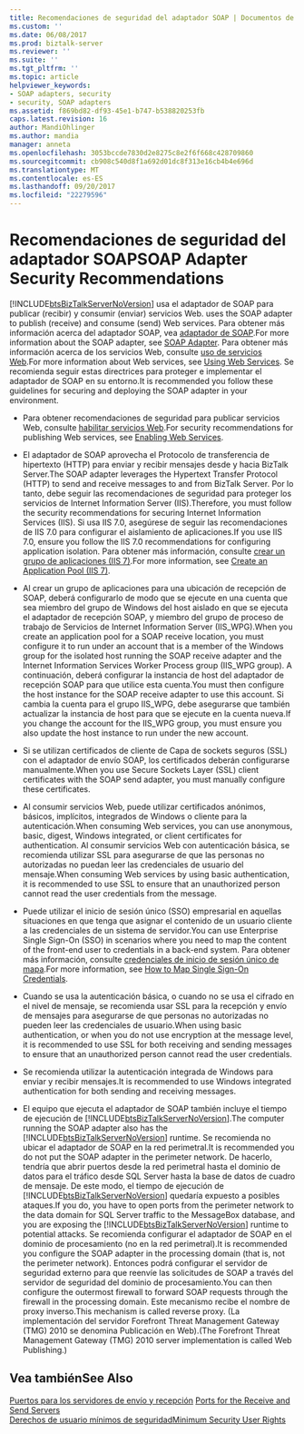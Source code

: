 ```yaml
---
title: Recomendaciones de seguridad del adaptador SOAP | Documentos de Microsoft
ms.custom: ''
ms.date: 06/08/2017
ms.prod: biztalk-server
ms.reviewer: ''
ms.suite: ''
ms.tgt_pltfrm: ''
ms.topic: article
helpviewer_keywords:
- SOAP adapters, security
- security, SOAP adapters
ms.assetid: f869bd82-df93-45e1-b747-b538820253fb
caps.latest.revision: 16
author: MandiOhlinger
ms.author: mandia
manager: anneta
ms.openlocfilehash: 3053bccde7830d2e8275c8e2f6f668c428709860
ms.sourcegitcommit: cb908c540d8f1a692d01dc8f313e16cb4b4e696d
ms.translationtype: MT
ms.contentlocale: es-ES
ms.lasthandoff: 09/20/2017
ms.locfileid: "22279596"
---
```

# <a name="soap-adapter-security-recommendations"></a><span data-ttu-id="e58a2-102">Recomendaciones de seguridad del adaptador SOAP</span><span class="sxs-lookup"><span data-stu-id="e58a2-102">SOAP Adapter Security Recommendations</span></span>
[!INCLUDE[btsBizTalkServerNoVersion](../includes/btsbiztalkservernoversion-md.md)]<span data-ttu-id="e58a2-103"> usa el adaptador de SOAP para publicar (recibir) y consumir (enviar) servicios Web.</span><span class="sxs-lookup"><span data-stu-id="e58a2-103"> uses the SOAP adapter to publish (receive) and consume (send) Web services.</span></span> <span data-ttu-id="e58a2-104">Para obtener más información acerca del adaptador SOAP, vea [adaptador de SOAP](../core/soap-adapter.md).</span><span class="sxs-lookup"><span data-stu-id="e58a2-104">For more information about the SOAP adapter, see [SOAP Adapter](../core/soap-adapter.md).</span></span> <span data-ttu-id="e58a2-105">Para obtener más información acerca de los servicios Web, consulte [uso de servicios Web](../core/using-web-services.md).</span><span class="sxs-lookup"><span data-stu-id="e58a2-105">For more information about Web services, see [Using Web Services](../core/using-web-services.md).</span></span> <span data-ttu-id="e58a2-106">Se recomienda seguir estas directrices para proteger e implementar el adaptador de SOAP en su entorno.</span><span class="sxs-lookup"><span data-stu-id="e58a2-106">It is recommended you follow these guidelines for securing and deploying the SOAP adapter in your environment.</span></span>  
  
-   <span data-ttu-id="e58a2-107">Para obtener recomendaciones de seguridad para publicar servicios Web, consulte [habilitar servicios Web](../core/enabling-web-services.md).</span><span class="sxs-lookup"><span data-stu-id="e58a2-107">For security recommendations for publishing Web services, see [Enabling Web Services](../core/enabling-web-services.md).</span></span>  
  
-   <span data-ttu-id="e58a2-108">El adaptador de SOAP aprovecha el Protocolo de transferencia de hipertexto (HTTP) para enviar y recibir mensajes desde y hacia BizTalk Server.</span><span class="sxs-lookup"><span data-stu-id="e58a2-108">The SOAP adapter leverages the Hypertext Transfer Protocol (HTTP) to send and receive messages to and from BizTalk Server.</span></span> <span data-ttu-id="e58a2-109">Por lo tanto, debe seguir las recomendaciones de seguridad para proteger los servicios de Internet Information Server (IIS).</span><span class="sxs-lookup"><span data-stu-id="e58a2-109">Therefore, you must follow the security recommendations for securing Internet Information Services (IIS).</span></span> <span data-ttu-id="e58a2-110">Si usa IIS 7.0, asegúrese de seguir las recomendaciones de IIS 7.0 para configurar el aislamiento de aplicaciones.</span><span class="sxs-lookup"><span data-stu-id="e58a2-110">If you use IIS 7.0, ensure you follow the IIS 7.0 recommendations for configuring application isolation.</span></span> <span data-ttu-id="e58a2-111">Para obtener más información, consulte [crear un grupo de aplicaciones (IIS 7)](http://go.microsoft.com/fwlink/?LinkId=196674).</span><span class="sxs-lookup"><span data-stu-id="e58a2-111">For more information, see [Create an Application Pool (IIS 7)](http://go.microsoft.com/fwlink/?LinkId=196674).</span></span>  
  
-   <span data-ttu-id="e58a2-112">Al crear un grupo de aplicaciones para una ubicación de recepción de SOAP, deberá configurarlo de modo que se ejecute en una cuenta que sea miembro del grupo de Windows del host aislado en que se ejecuta el adaptador de recepción SOAP, y miembro del grupo de proceso de trabajo de Servicios de Internet Information Server (IIS_WPG).</span><span class="sxs-lookup"><span data-stu-id="e58a2-112">When you create an application pool for a SOAP receive location, you must configure it to run under an account that is a member of the Windows group for the isolated host running the SOAP receive adapter and the Internet Information Services Worker Process group (IIS_WPG group).</span></span> <span data-ttu-id="e58a2-113">A continuación, deberá configurar la instancia de host del adaptador de recepción SOAP para que utilice esta cuenta.</span><span class="sxs-lookup"><span data-stu-id="e58a2-113">You must then configure the host instance for the SOAP receive adapter to use this account.</span></span> <span data-ttu-id="e58a2-114">Si cambia la cuenta para el grupo IIS_WPG, debe asegurarse que también actualizar la instancia de host para que se ejecute en la cuenta nueva.</span><span class="sxs-lookup"><span data-stu-id="e58a2-114">If you change the account for the IIS_WPG group, you must ensure you also update the host instance to run under the new account.</span></span>  
  
-   <span data-ttu-id="e58a2-115">Si se utilizan certificados de cliente de Capa de sockets seguros (SSL) con el adaptador de envío SOAP, los certificados deberán configurarse manualmente.</span><span class="sxs-lookup"><span data-stu-id="e58a2-115">When you use Secure Sockets Layer (SSL) client certificates with the SOAP send adapter, you must manually configure these certificates.</span></span>  
  
-   <span data-ttu-id="e58a2-116">Al consumir servicios Web, puede utilizar certificados anónimos, básicos, implícitos, integrados de Windows o cliente para la autenticación.</span><span class="sxs-lookup"><span data-stu-id="e58a2-116">When consuming Web services, you can use anonymous, basic, digest, Windows integrated, or client certificates for authentication.</span></span> <span data-ttu-id="e58a2-117">Al consumir servicios Web con autenticación básica, se recomienda utilizar SSL para asegurarse de que las personas no autorizadas no puedan leer las credenciales de usuario del mensaje.</span><span class="sxs-lookup"><span data-stu-id="e58a2-117">When consuming Web services by using basic authentication, it is recommended to use SSL to ensure that an unauthorized person cannot read the user credentials from the message.</span></span>  
  
-   <span data-ttu-id="e58a2-118">Puede utilizar el inicio de sesión único (SSO) empresarial en aquellas situaciones en que tenga que asignar el contenido de un usuario cliente a las credenciales de un sistema de servidor.</span><span class="sxs-lookup"><span data-stu-id="e58a2-118">You can use Enterprise Single Sign-On (SSO) in scenarios where you need to map the content of the front-end user to credentials in a back-end system.</span></span> <span data-ttu-id="e58a2-119">Para obtener más información, consulte [credenciales de inicio de sesión único de mapa](../core/how-to-map-single-sign-on-credentials.md).</span><span class="sxs-lookup"><span data-stu-id="e58a2-119">For more information, see [How to Map Single Sign-On Credentials](../core/how-to-map-single-sign-on-credentials.md).</span></span>  
  
-   <span data-ttu-id="e58a2-120">Cuando se usa la autenticación básica, o cuando no se usa el cifrado en el nivel de mensaje, se recomienda usar SSL para la recepción y envío de mensajes para asegurarse de que personas no autorizadas no pueden leer las credenciales de usuario.</span><span class="sxs-lookup"><span data-stu-id="e58a2-120">When using basic authentication, or when you do not use encryption at the message level, it is recommended to use SSL for both receiving and sending messages to ensure that an unauthorized person cannot read the user credentials.</span></span>  
  
-   <span data-ttu-id="e58a2-121">Se recomienda utilizar la autenticación integrada de Windows para enviar y recibir mensajes.</span><span class="sxs-lookup"><span data-stu-id="e58a2-121">It is recommended to use Windows integrated authentication for both sending and receiving messages.</span></span>  
  
-   <span data-ttu-id="e58a2-122">El equipo que ejecuta el adaptador de SOAP también incluye el tiempo de ejecución de [!INCLUDE[btsBizTalkServerNoVersion](../includes/btsbiztalkservernoversion-md.md)].</span><span class="sxs-lookup"><span data-stu-id="e58a2-122">The computer running the SOAP adapter also has the [!INCLUDE[btsBizTalkServerNoVersion](../includes/btsbiztalkservernoversion-md.md)] runtime.</span></span> <span data-ttu-id="e58a2-123">Se recomienda no ubicar el adaptador de SOAP en la red perimetral.</span><span class="sxs-lookup"><span data-stu-id="e58a2-123">It is recommended you do not put the SOAP adapter in the perimeter network.</span></span> <span data-ttu-id="e58a2-124">De hacerlo, tendría que abrir puertos desde la red perimetral hasta el dominio de datos para el tráfico desde SQL Server hasta la base de datos de cuadro de mensaje. De este modo, el tiempo de ejecución de [!INCLUDE[btsBizTalkServerNoVersion](../includes/btsbiztalkservernoversion-md.md)] quedaría expuesto a posibles ataques.</span><span class="sxs-lookup"><span data-stu-id="e58a2-124">If you do, you have to open ports from the perimeter network to the data domain for SQL Server traffic to the MessageBox database, and you are exposing the [!INCLUDE[btsBizTalkServerNoVersion](../includes/btsbiztalkservernoversion-md.md)] runtime to potential attacks.</span></span> <span data-ttu-id="e58a2-125">Se recomienda configurar el adaptador de SOAP en el dominio de procesamiento (no en la red perimetral).</span><span class="sxs-lookup"><span data-stu-id="e58a2-125">It is recommended you configure the SOAP adapter in the processing domain (that is, not the perimeter network).</span></span> <span data-ttu-id="e58a2-126">Entonces podrá configurar el servidor de seguridad externo para que reenvíe las solicitudes de SOAP a través del servidor de seguridad del dominio de procesamiento.</span><span class="sxs-lookup"><span data-stu-id="e58a2-126">You can then configure the outermost firewall to forward SOAP requests through the firewall in the processing domain.</span></span> <span data-ttu-id="e58a2-127">Este mecanismo recibe el nombre de proxy inverso.</span><span class="sxs-lookup"><span data-stu-id="e58a2-127">This mechanism is called reverse proxy.</span></span> <span data-ttu-id="e58a2-128">(La implementación del servidor Forefront Threat Management Gateway (TMG) 2010 se denomina Publicación en Web).</span><span class="sxs-lookup"><span data-stu-id="e58a2-128">(The Forefront Threat Management Gateway (TMG) 2010 server implementation is called Web Publishing.)</span></span>  
  
## <a name="see-also"></a><span data-ttu-id="e58a2-129">Vea también</span><span class="sxs-lookup"><span data-stu-id="e58a2-129">See Also</span></span>  
 <span data-ttu-id="e58a2-130">[Puertos para los servidores de envío y recepción](../core/ports-for-the-receive-and-send-servers.md) </span><span class="sxs-lookup"><span data-stu-id="e58a2-130">[Ports for the Receive and Send Servers](../core/ports-for-the-receive-and-send-servers.md) </span></span>  
 [<span data-ttu-id="e58a2-131">Derechos de usuario mínimos de seguridad</span><span class="sxs-lookup"><span data-stu-id="e58a2-131">Minimum Security User Rights</span></span>](../core/minimum-security-user-rights.md)